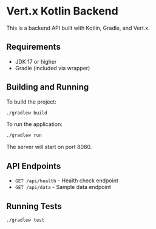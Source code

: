 # Vert.x Kotlin Backend

This is a backend API built with Kotlin, Gradle, and Vert.x.

## Requirements

- JDK 17 or higher
- Gradle (included via wrapper)

## Building and Running

To build the project:

```bash
./gradlew build
```

To run the application:

```bash
./gradlew run
```

The server will start on port 8080.

## API Endpoints

- `GET /api/health` - Health check endpoint
- `GET /api/data` - Sample data endpoint

## Running Tests

```bash
./gradlew test
``` 